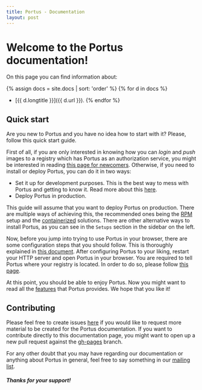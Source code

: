 ```yaml
---
title: Portus - Documentation
layout: post
---
```


# Welcome to the Portus documentation!

On this page you can find information about:

{% assign docs = site.docs | sort: 'order' %}
{% for d in docs %}
- [{{ d.longtitle }}]({{ d.url }}).
{% endfor %}

## Quick start

Are you new to Portus and you have no idea how to start with it? Please, follow
this quick start guide.

First of all, if you are only interested in knowing how you can *login* and *push*
images to a registry which has Portus as an authorization service, you might be
interested in reading [this page for newcomers](/docs/first-steps.html).
Otherwise, if you need to install or deploy Portus, you can do it in two ways:

- Set it up for development purposes. This is the best way to mess with
Portus and getting to know it. Read more about this
[here](https://github.com/SUSE/Portus/wiki#developmentplayground-environments).
- Deploy Portus in production.

This guide will assume that you want to deploy Portus on production. There are
multiple ways of achieving this, the recommended ones being the [RPM](/docs/setups/1_rpm_packages.html) setup and
the [containerized](/docs/setups/2_containerized.html) solutions. There are other alternative ways to install
Portus, as you can see in the `Setups` section in the sidebar on the left.

Now, before you jump into trying to use Portus in your browser, there are
some configuration steps that you should follow. This is thoroughly explained
in [this document](/docs/Configuring-Portus.html). After configuring Portus to
your liking, restart your HTTP server and open Portus in your browser. You are
required to tell Portus where your registry is located. In order to do so,
please follow [this page](/docs/Configuring-the-registry.html).

At this point, you should be able to enjoy Portus. Now you might want to read
all the [features](/features.html) that Portus provides. We hope that you like
it!

## Contributing

Please feel free to create issues [here](https://github.com/SUSE/Portus) if
you would like to request more material to be created for the Portus
documentation. If you want to contribute directly to this documentation page,
you might want to open up a new pull request against the
[gh-pages](https://github.com/SUSE/Portus/tree/gh-pages) branch.

For any other doubt that you may have regarding our documentation or anything
about Portus in general, feel free to say something in our [mailing
list](https://groups.google.com/forum/#!forum/portus-dev).

##### Thanks for your support!
